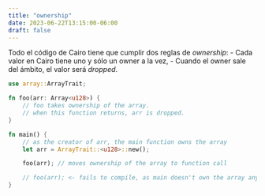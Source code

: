 ```yaml
---
title: "ownership"
date: 2023-06-22T13:15:00-06:00
draft: false
---
```


Todo el código de Cairo tiene que cumplir dos reglas de _ownership_:
    - Cada valor en Cairo tiene uno y sólo un owner a la vez,
    - Cuando el owner sale del ámbito, el valor será _dropped_.

```rust {.codebox}
use array::ArrayTrait;

fn foo(arr: Array<u128>) {
    // foo takes ownership of the array.
    // when this function returns, arr is dropped.
}

fn main() {
    // as the creator of arr, the main function owns the array
    let arr = ArrayTrait::<u128>::new();

    foo(arr); // moves ownership of the array to function call

    // foo(arr); <- fails to compile, as main doesn't own the array anymore
}
```
